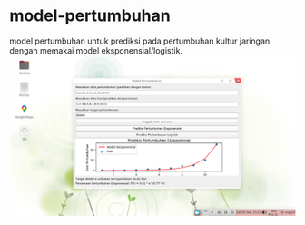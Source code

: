 # model-pertumbuhan
model pertumbuhan untuk prediksi pada pertumbuhan kultur jaringan dengan memakai model eksponensial/logistik.
!["contoh"](https://github.com/anggileo/model-pertumbuhan/blob/main/Screenshot%20from%202023-09-02%2015-21-32.png)

